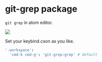 # git-grep package

`git grep` in atom editor.

![](http://i.gyazo.com/efa20ec320ff27a26c98cf93f60f9c60.png)

Set your keybind.cson as you like.

```coffee
'.workspace':
  'cmd-k cmd-g': 'git-grep:grep' # default
```
